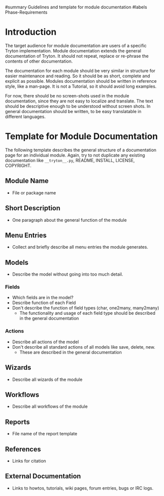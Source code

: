 ﻿#summary Guidelines and template for module documentation
#labels Phase-Requirements

# Introduction #
The target audience for module documentation are users of a specific Tryton implementation. Module documentation extends the general documentation of Tryton. It should not repeat, replace or re-phrase the contents of other documentation.

The documentation for each module should be very similar in structure for easier maintenance and reading. So it should be as short, complete and explicit as possible. Modules documentation should be written in reference style, like a man-page. It is not a Tutorial, so it should avoid long examples.

For now, there should be no screen-shots used in the module documentation, since they are not easy to localize and translate. The text should be descriptive enough to be understood without screen shots. In general documentation should be written, to be easy translatable in different languages.

# Template for Module Documentation #
The following template describes the general structure of a documentation page for an individual module. Again, try to not duplicate any existing documentation like `__tryton__.py`, README, INSTALL, LICENSE, COPYRIGHT.

## Module Name ##
  * File or package name

## Short Description ##
  * One paragraph about the general function of the module

## Menu Entries ##
  * Collect and briefly describe all menu entries the module generates.

## Models ##

  * Describe the model without going into too much detail.

### Fields ###
  * Which fields are in the model?
  * Describe function of each Field
  * Don't describe the function of field types (char, one2many, many2many)
    * The functionality and usage of each field type should be described in the general documentation

### Actions ###
  * Describe all actions of the model
  * Don't describe all standard actions of all models like save, delete, new.
    * These are described in the general documentation

## Wizards ##
  * Describe all wizards of the module

## Workflows ##
  * Describe all workflows of the module

## Reports ##
  * File name of the report template

## References ##
  * Links for citation

## External Documentation ##
  * Links to howtos, tutorials, wiki pages, forum entries, bugs or IRC logs.